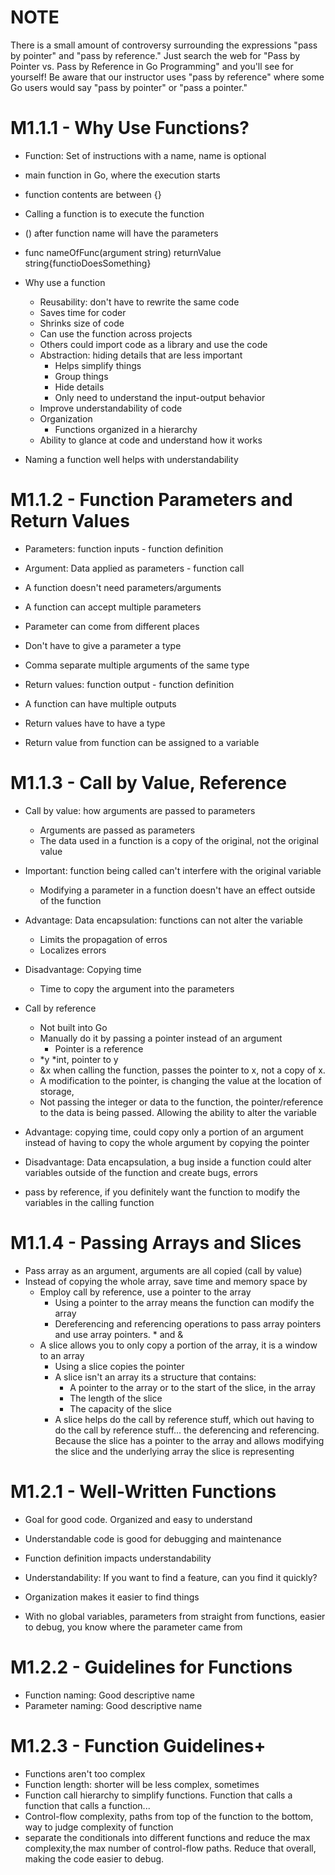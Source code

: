 # NOTE
There is a small amount of controversy surrounding the expressions "pass by pointer" and "pass by reference." Just search the web for "Pass by Pointer vs. Pass by Reference in Go Programming" and you'll see for yourself! Be aware that our instructor uses "pass by reference" where some Go users would say "pass by pointer" or "pass a pointer."

# M1.1.1 - Why Use Functions?
- Function: Set of instructions with a name, name is optional
- main function in Go, where the execution starts
- function contents are between {}
- Calling a function is to execute the function
- () after function name will have the parameters
- func nameOfFunc(argument string) returnValue string{functioDoesSomething}

- Why use a function
    - Reusability: don't have to rewrite the same code
    - Saves time for coder
    - Shrinks size of code
    - Can use the function across projects
    - Others could import code as a library and use the code
    - Abstraction: hiding details that are less important
        - Helps simplify things
        - Group things
        - Hide details
        - Only need to understand the input-output behavior
    - Improve understandability of code
    - Organization
        - Functions organized in a hierarchy
    - Ability to glance at code and understand how it works
- Naming a function well helps with understandability

# M1.1.2 - Function Parameters and Return Values
- Parameters: function inputs - function definition
- Argument: Data applied as parameters - function call
- A function doesn't need parameters/arguments
- A function can accept multiple parameters
- Parameter can come from different places
- Don't have to give a parameter a type
- Comma separate multiple arguments of the same type

- Return values: function output - function definition
- A function can have multiple outputs
- Return values have to have a type
- Return value from function can be assigned to a variable

# M1.1.3 - Call by Value, Reference
- Call by value: how arguments are passed to parameters
    - Arguments are passed as parameters
    - The data used in a function is a copy of the original, not the original value
- Important: function being called can't interfere with the original variable
    - Modifying a parameter in a function doesn't have an effect outside of the function
- Advantage: Data encapsulation: functions can not alter the variable
    - Limits the propagation of erros
    - Localizes errors
- Disadvantage: Copying time
    - Time to copy the argument into the parameters

- Call by reference
    - Not built into Go
    - Manually do it by passing a pointer instead of an argument
        - Pointer is a reference
    - *y *int, pointer to y
    - &x when calling the function, passes the pointer to x, not a copy of x.
    - A modification to the pointer, is changing the value at the location of storage,
    - Not passing the integer or data to the function, the pointer/reference to the data is being passed. Allowing the ability to alter the variable
- Advantage: copying time, could copy only a portion of an argument instead of having to copy the whole argument by copying the pointer
- Disadvantage: Data encapsulation, a bug inside a function could alter variables outside of the function and create bugs, errors

- pass by reference, if you definitely want the function to modify the variables in the calling function
# M1.1.4 - Passing Arrays and Slices
- Pass array as an argument, arguments are all copied (call by value)
- Instead of copying the whole array, save time and memory space by
    - Employ call by reference, use a pointer to the array
        - Using a pointer to the array means the function can modify the array
        - Dereferencing and referencing operations to pass array pointers and use array pointers. * and &
    - A slice allows you to only copy a portion of the array, it is a window to an array
        - Using a slice copies the pointer
        - A slice isn't an array its a structure that contains:
            - A pointer to the array or to the start of the slice, in the array
            - The length of the slice
            - The capacity of the slice
        - A slice helps do the call by reference stuff, which out having to do the call by reference stuff... the deferencing and referencing. Because the slice has a pointer to the array and allows modifying the slice and the underlying array the slice is representing
# M1.2.1 - Well-Written Functions
- Goal for good code. Organized and easy to understand
- Understandable code is good for debugging and maintenance
- Function definition impacts understandability
- Understandability: If you want to find a feature, can you find it quickly?
- Organization makes it easier to find things

- With no global variables, parameters from straight from functions, easier to debug, you know where the parameter came from

# M1.2.2 - Guidelines for Functions
- Function naming: Good descriptive name
- Parameter naming: Good descriptive name

# M1.2.3 - Function Guidelines+
- Functions aren't too complex
- Function length: shorter will be less complex, sometimes
- Function call hierarchy to simplify functions. Function that calls a function that calls a function...
- Control-flow complexity, paths from top of the function to the bottom, way to judge complexity of function
- separate the conditionals into different functions and reduce the max complexity,the max number of control-flow paths. Reduce that overall, making the code easier to debug.